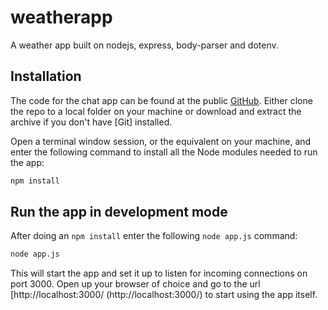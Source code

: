# weatherapp
A weather app built on nodejs, express, body-parser and dotenv.


## Installation

The code for the chat app can be found at the public [GitHub](https://github.com/olawuwo-abideen/weatherapp). Either clone the repo to a local folder on your machine or
download and extract the archive if you don't have [Git] installed.

Open a terminal window session, or the equivalent on your machine, and enter the following command to install all the Node modules needed to run the app:

```sh
npm install
```	
## Run the app in development mode

After doing an `npm install` enter the following `node app.js` command:

```sh
node app.js
```
This will start the app and set it up to listen for incoming connections on port 3000. Open up your browser of choice and go to the url [http://localhost:3000/
(http://localhost:3000/) to start using the app itself. 
